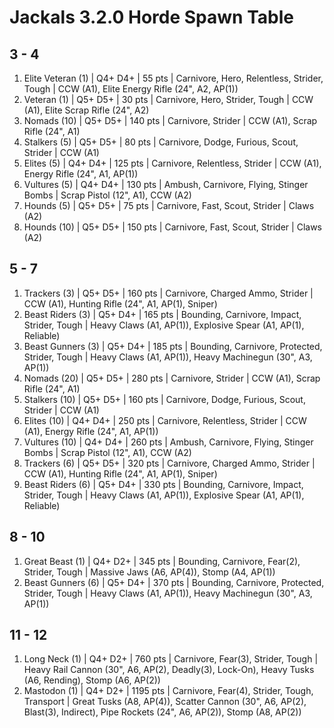 # Jackals 3.2.0 Horde Spawn Table

## 3 - 4

1. Elite Veteran (1) | Q4+ D4+ | 55 pts | Carnivore, Hero, Relentless, Strider, Tough | CCW (A1), Elite Energy Rifle (24", A2, AP(1))
1. Veteran (1) | Q5+ D5+ | 30 pts | Carnivore, Hero, Strider, Tough | CCW (A1), Elite Scrap Rifle (24", A2)
1. Nomads (10) | Q5+ D5+ | 140 pts | Carnivore, Strider | CCW (A1), Scrap Rifle (24", A1)
1. Stalkers (5) | Q5+ D5+ | 80 pts | Carnivore, Dodge, Furious, Scout, Strider | CCW (A1)
1. Elites (5) | Q4+ D4+ | 125 pts | Carnivore, Relentless, Strider | CCW (A1), Energy Rifle (24", A1, AP(1))
1. Vultures (5) | Q4+ D4+ | 130 pts | Ambush, Carnivore, Flying, Stinger Bombs | Scrap Pistol (12", A1), CCW (A2)
1. Hounds (5) | Q5+ D5+ | 75 pts | Carnivore, Fast, Scout, Strider | Claws (A2)
1. Hounds (10) | Q5+ D5+ | 150 pts | Carnivore, Fast, Scout, Strider | Claws (A2)

## 5 - 7

1. Trackers (3) | Q5+ D5+ | 160 pts | Carnivore, Charged Ammo, Strider | CCW (A1), Hunting Rifle (24", A1, AP(1), Sniper)
1. Beast Riders (3) | Q5+ D4+ | 165 pts | Bounding, Carnivore, Impact, Strider, Tough | Heavy Claws (A1, AP(1)), Explosive Spear (A1, AP(1), Reliable)
1. Beast Gunners (3) | Q5+ D4+ | 185 pts | Bounding, Carnivore, Protected, Strider, Tough | Heavy Claws (A1, AP(1)), Heavy Machinegun (30", A3, AP(1))
1. Nomads (20) | Q5+ D5+ | 280 pts | Carnivore, Strider | CCW (A1), Scrap Rifle (24", A1)
1. Stalkers (10) | Q5+ D5+ | 160 pts | Carnivore, Dodge, Furious, Scout, Strider | CCW (A1)
1. Elites (10) | Q4+ D4+ | 250 pts | Carnivore, Relentless, Strider | CCW (A1), Energy Rifle (24", A1, AP(1))
1. Vultures (10) | Q4+ D4+ | 260 pts | Ambush, Carnivore, Flying, Stinger Bombs | Scrap Pistol (12", A1), CCW (A2)
1. Trackers (6) | Q5+ D5+ | 320 pts | Carnivore, Charged Ammo, Strider | CCW (A1), Hunting Rifle (24", A1, AP(1), Sniper)
1. Beast Riders (6) | Q5+ D4+ | 330 pts | Bounding, Carnivore, Impact, Strider, Tough | Heavy Claws (A1, AP(1)), Explosive Spear (A1, AP(1), Reliable)

## 8 - 10

1. Great Beast (1) | Q4+ D2+ | 345 pts | Bounding, Carnivore, Fear(2), Strider, Tough | Massive Jaws (A6, AP(4)), Stomp (A4, AP(1))
1. Beast Gunners (6) | Q5+ D4+ | 370 pts | Bounding, Carnivore, Protected, Strider, Tough | Heavy Claws (A1, AP(1)), Heavy Machinegun (30", A3, AP(1))

## 11 - 12

1. Long Neck (1) | Q4+ D2+ | 760 pts | Carnivore, Fear(3), Strider, Tough | Heavy Rail Cannon (30", A6, AP(2), Deadly(3), Lock-On), Heavy Tusks (A6, Rending), Stomp (A6, AP(2))
1. Mastodon (1) | Q4+ D2+ | 1195 pts | Carnivore, Fear(4), Strider, Tough, Transport | Great Tusks (A8, AP(4)), Scatter Cannon (30", A6, AP(2), Blast(3), Indirect), Pipe Rockets (24", A6, AP(2)), Stomp (A8, AP(2))